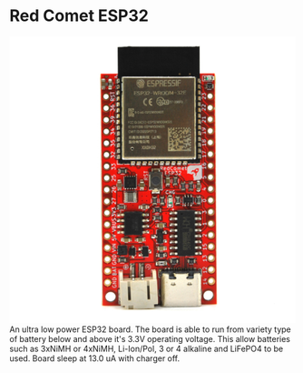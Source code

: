 # Red Comet ESP32
![Red Comet ESP32](RedCometESP32.jpg)
An ultra low power ESP32 board. The board is able to run from variety type of battery below and above it's 3.3V operating voltage. This allow batteries such as 3xNiMH or 4xNiMH, Li-Ion/Pol, 3 or 4 alkaline and LiFePO4 to be used. Board sleep at 13.0 uA with charger off.

